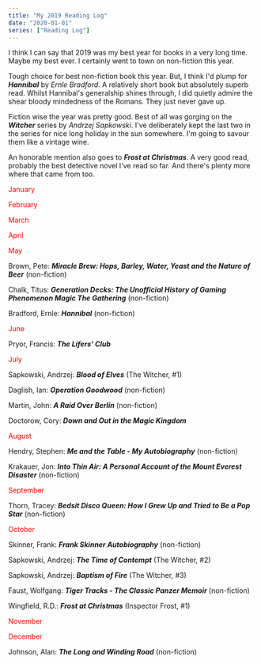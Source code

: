```yaml
---
title: "My 2019 Reading Log"
date: "2020-01-01"
series: ["Reading Log"]
---
```


I think I can say that 2019 was my best year for books in a very long time. Maybe my best ever. I certainly went to town on non-fiction this year.

Tough choice for best non-fiction book this year. But, I think I'd plump for ***Hannibal*** by *Ernle Bradford*. A relatively short book but absolutely superb read. Whilst Hannibal's generalship shines through, I did quietly admire the shear bloody mindedness of the Romans. They just never gave up.

Fiction wise the year was pretty good. Best of all was gorging on the ***Witcher*** series by *Andrzej Sapkowski*. I've deliberately kept the last two in the series for nice long holiday in the sun somewhere. I'm going to savour them like a vintage wine.

An honorable mention also goes to ***Frost at Christmas***. A very good read, probably the best detective novel I've read so far. And there's plenty more where that came from too.

<span style="color: #ff0000;">January</span>

<span style="color: #ff0000;">February</span>

<span style="color: #ff0000;">March</span>

<span style="color: #ff0000;">April</span>

<span style="color: #ff0000;">May</span>

Brown, Pete: ***Miracle Brew: Hops, Barley, Water, Yeast and the Nature of Beer*** (non-fiction)

Chalk, Titus: ***Generation Decks: The Unofficial History of Gaming Phenomenon Magic The Gathering*** (non-fiction)

Bradford, Ernle: ***Hannibal*** (non-fiction)

<span style="color: #ff0000;">June</span>

Pryor, Francis: ***The Lifers' Club***

<span style="color: #ff0000;">July</span>

Sapkowski, Andrzej: ***Blood of Elves*** (The Witcher, #1)

Daglish, Ian: ***Operation Goodwood*** (non-fiction)

Martin, John: ***A Raid Over Berlin*** (non-fiction)

Doctorow, Cory: ***Down and Out in the Magic Kingdom***

<span style="color: #ff0000;">August</span>

Hendry, Stephen: ***Me and the Table - My Autobiography*** (non-fiction)

Krakauer, Jon: ***Into Thin Air: A Personal Account of the Mount Everest Disaster*** (non-fiction)

<span style="color: #ff0000;">September</span>

Thorn, Tracey: ***Bedsit Disco Queen: How I Grew Up and Tried to Be a Pop Star*** (non-fiction)

<span style="color: #ff0000;">October</span>

Skinner, Frank: ***Frank Skinner Autobiography*** (non-fiction)

Sapkowski, Andrzej: ***The Time of Contempt*** (The Witcher, #2)

Sapkowski, Andrzej: ***Baptism of Fire*** (The Witcher, #3)

Faust, Wolfgang: ***Tiger Tracks - The Classic Panzer Memoir*** (non-fiction)

Wingfield, R.D.: ***Frost at Christmas*** (Inspector Frost, #1)

<span style="color: #ff0000;">November</span>

<span style="color: #ff0000;">December</span>

Johnson, Alan: ***The Long and Winding Road*** (non-fiction)
